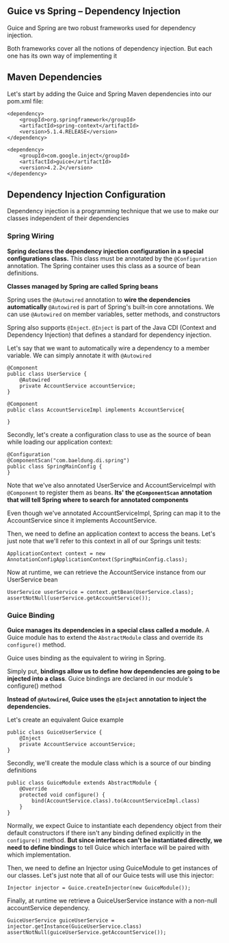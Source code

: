 ## Guice vs Spring – Dependency Injection


Guice and Spring are two robust frameworks used for dependency injection.

Both frameworks cover all the notions of dependency injection. But each one has its own way of implementing it


## Maven Dependencies

Let's start by adding the Guice and Spring Maven dependencies into our pom.xml file:

```
<dependency>
    <groupId>org.springframework</groupId>
    <artifactId>spring-context</artifactId>
    <version>5.1.4.RELEASE</version>
</dependency>
 
<dependency>
    <groupId>com.google.inject</groupId>
    <artifactId>guice</artifactId>
    <version>4.2.2</version>
</dependency>
```


## Dependency Injection Configuration

Dependency injection is a programming technique that we use to make our classes independent of their dependencies

### Spring Wiring

**Spring declares the dependency injection configuration in a special configurations class.** This class must be annotated by the `@Configuration` annotation. The Spring container uses this class as a source of bean definitions.

**Classes managed by Spring are called Spring beans**

Spring uses the `@Autowired` annotation to **wire the dependencies automatically** `@Autowired` is part of Spring's built-in core annotations. We can use `@Autowired` on member variables, setter methods, and constructors

Spring also supports `@Inject`. `@Inject` is part of the Java CDI (Context and Dependency Injection) that defines a standard for dependency injection.

Let's say that we want to automatically wire a dependency to a member variable. We can simply annotate it with `@Autowired`

```
@Component
public class UserService {
    @Autowired
    private AccountService accountService;
}

@Component
public class AccountServiceImpl implements AccountService{

}
```

Secondly, let's create a configuration class to use as the source of bean while loading our application context:

```
@Configuration
@ComponentScan("com.baeldung.di.spring")
public class SpringMainConfig {
}
```

Note that we've also annotated UserService and AccountServiceImpl with `@Component` to register them as beans. **Its' the `@ComponentScan` annotation that will tell Spring where to search for annotated components** 

Even though we've annotated AccountServiceImpl, Spring can map it to the AccountService since it implements AccountService.

Then, we need to define an application context to access the beans. Let's just note that we'll refer to this context in all of our Springs unit tests:

```
ApplicationContext context = new AnnotationConfigApplicationContext(SpringMainConfig.class);
```

Now at runtime, we can retrieve the AccountService instance from our UserService bean

```
UserService userService = context.getBean(UserService.class);
assertNotNull(userService.getAccountService());
```

### Guice Binding

**Guice manages its dependencies in a special class called a module.** A Guice module has to extend the `AbstractModule` class and override its `configure()` method.

Guice uses binding as the equivalent to wiring in Spring.

Simply put, **bindings allow us to define how dependencies are going to be injected into a class**. Guice bindings are declared in our module's configure() method

**Instead of `@Autowired`, Guice uses the `@Inject` annotation to inject the dependencies.**

Let's create an equivalent Guice example

```
public class GuiceUserService {
    @Inject
    private AccountService accountService;
}
```

Secondly, we'll create the module class which is a source of our binding definitions

```
public class GuiceModule extends AbstractModule {
    @Override
    protected void configure() {
        bind(AccountService.class).to(AccountServiceImpl.class)
    }
}
```

Normally, we expect Guice to instantiate each dependency object from their default constructors if there isn't any binding defined explicitly in the `configure()` method.
**But since interfaces can't be instantiated directly, we need to define bindings** to tell Guice which interface will be paired with which implementation.

Then, we need to define an Injector using GuiceModule to get instances of our classes. Let's just note that all of our Guice tests will use this injector:

```
Injector injector = Guice.createInjector(new GuiceModule());
```

Finally, at runtime we retrieve a GuiceUserService instance with a non-null accountService dependency.

```
GuiceUserService guiceUserService = injector.getInstance(GuiceUserService.class)
assertNotNull(guiceUserService.getAccountService());
```